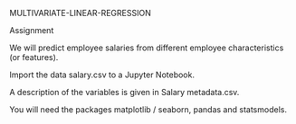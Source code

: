 MULTIVARIATE-LINEAR-REGRESSION

Assignment

We will predict employee salaries from different employee characteristics (or features).

Import the data salary.csv to a Jupyter Notebook.

A description of the variables is given in Salary metadata.csv.

You will need the packages matplotlib / seaborn, pandas and statsmodels.
